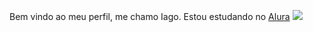 Bem vindo ao meu perfil, me chamo Iago.
Estou estudando no [Alura](https://cursos.alura.com.br/dashboard)
![](https://user-images.githubusercontent.com/14011726/94132137-7d4fc100-fe7c-11ea-8512-69f90cb65e48.gif)
